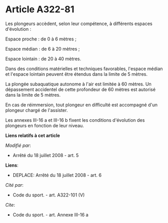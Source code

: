 # Article A322-81

Les plongeurs accèdent, selon leur compétence, à différents espaces d'évolution : 

Espace proche : de 0 à 6 mètres ; 

Espace médian : de 6 à 20 mètres ; 

Espace lointain : de 20 à 40 mètres. 

Dans des conditions matérielles et techniques favorables, l'espace médian et l'espace lointain peuvent être étendus dans la
limite de 5 mètres. 

La plongée subaquatique autonome à l'air est limitée à 60 mètres. Un dépassement accidentel de cette profondeur de 60 mètres
est autorisé dans la limite de 5 mètres. 

En cas de réimmersion, tout plongeur en difficulté est accompagné d'un plongeur chargé de l'assister. 

Les annexes III-16 a et III-16 b fixent les conditions d'évolution des plongeurs en fonction de leur niveau.

**Liens relatifs à cet article**

_Modifié par_:

  - Arrêté du 18 juillet 2008 - art. 5

**Liens**:

  - DEPLACE: Arrêté du 18 juillet 2008 - art. 6

_Cité par_:

  - Code du sport. - art. A322-101 (V)

_Cite_:

  - Code du sport. - art. Annexe III-16 a
